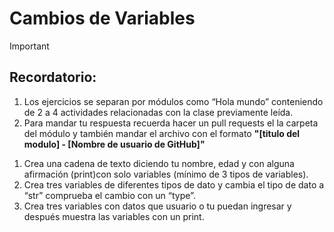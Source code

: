 # Cambios de Variables 

>[!IMPORTANT]
>## Recordatorio:
>1. Los ejercicios se separan por módulos como “Hola mundo” conteniendo de 2 a 4 actividades relacionadas con la clase previamente leída. 
>2. Para mandar tu respuesta recuerda hacer un pull requests el la carpeta del módulo y también mandar el archivo con el formato **"[titulo del modulo] - [Nombre de usuario de GitHub]"**

1. Crea una cadena de texto diciendo tu nombre, edad y con alguna afirmación (print)con solo variables (mínimo de 3 tipos de variables).
2. Crea tres variables de diferentes tipos de dato y cambia el tipo de dato a “str” comprueba el cambio con un “type”.
3. Crea tres variables con datos que usuario o tu puedan ingresar y después muestra las variables con un print. 